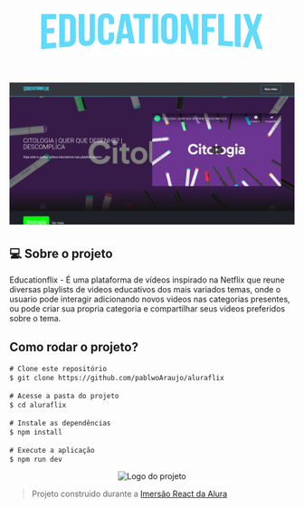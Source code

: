 <h1 align="center" >
    <img alt="Logo EducationFlix" src="./src/assets/img/Logo.png" />
</h1>

<h1 align="center">
    <img alt="Home Page" src="./src/assets/img/home.png" />
</h1>

## 💻 Sobre o projeto

Educationflix - É uma plataforma de vídeos inspirado na Netflix que reune diversas playlists de videos educativos dos mais variados temas, onde o usuario pode interagir adicionando novos videos nas categorias presentes, ou pode criar sua propria categoria e compartilhar seus videos preferidos sobre o tema.

## Como rodar o projeto?

```
# Clone este repositório
$ git clone https://github.com/pablwoAraujo/aluraflix

# Acesse a pasta do projeto
$ cd aluraflix

# Instale as dependências
$ npm install

# Execute a aplicação 
$ npm run dev
```

<p align="center">
  <img alt="Logo do projeto" width="150px" src="https://www.alura.com.br/assets/img/imersoes/react/imersao-react-logo.1594044142.svg" />
</p>

> Projeto construido durante a [Imersão React da Alura](https://www.alura.com.br/imersao-react/)
